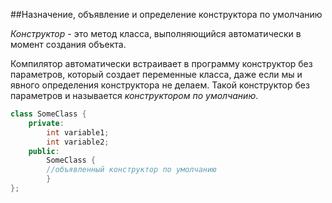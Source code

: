 ##Назначение, объявление и определение конструктора по умолчанию

*Конструктор* - это метод класса, выполняющийся автоматически в момент создания объекта.

Компилятор автоматически встраивает в программу конструктор без параметров, который создает переменные класса, даже если мы и явного определения конструктора не делаем. Такой конструктор без параметров и называется *конструктором по умолчанию*. 
```cpp
class SomeClass {
	private:
		int variable1;
		int variable2;
	public:
		SomeClass { 
		//объявленный конструктор по умолчанию
		}	
};
```